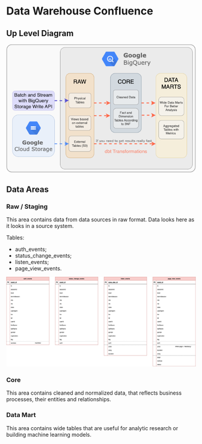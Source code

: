 # Data Warehouse Confluence 

## Up Level Diagram

![plot](./dwh.png)

## Data Areas

### Raw / Staging 

This area contains data from data sources in raw format. Data looks here as it looks in a source system.

Tables:
- auth_events;
- status_change_events;
- listen_events;
- page_view_events.


![plot](./raw-data-schema.png)

### Core

This area contains cleaned and normalized data, that reflects business processes, their entities and relationships. 

### Data Mart

This area contains wide tables that are useful for analytic research or building machine learning models.
